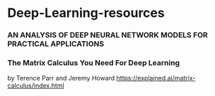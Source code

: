 # Deep-Learning-resources

### AN ANALYSIS OF DEEP NEURAL NETWORK MODELS FOR PRACTICAL APPLICATIONS

### The Matrix Calculus You Need For Deep Learning
by Terence Parr and Jeremy Howard
https://explained.ai/matrix-calculus/index.html


